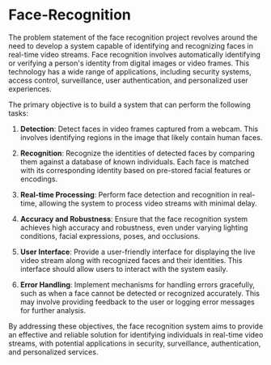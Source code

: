 # Face-Recognition
The problem statement of the face recognition project revolves around the need to develop a system capable of identifying and recognizing faces in real-time video streams. Face recognition involves automatically identifying or verifying a person's identity from digital images or video frames. This technology has a wide range of applications, including security systems, access control, surveillance, user authentication, and personalized user experiences.

The primary objective is to build a system that can perform the following tasks:

1. **Detection**: Detect faces in video frames captured from a webcam. This involves identifying regions in the image that likely contain human faces.

2. **Recognition**: Recognize the identities of detected faces by comparing them against a database of known individuals. Each face is matched with its corresponding identity based on pre-stored facial features or encodings.

3. **Real-time Processing**: Perform face detection and recognition in real-time, allowing the system to process video streams with minimal delay.

4. **Accuracy and Robustness**: Ensure that the face recognition system achieves high accuracy and robustness, even under varying lighting conditions, facial expressions, poses, and occlusions.

5. **User Interface**: Provide a user-friendly interface for displaying the live video stream along with recognized faces and their identities. This interface should allow users to interact with the system easily.

6. **Error Handling**: Implement mechanisms for handling errors gracefully, such as when a face cannot be detected or recognized accurately. This may involve providing feedback to the user or logging error messages for further analysis.

By addressing these objectives, the face recognition system aims to provide an effective and reliable solution for identifying individuals in real-time video streams, with potential applications in security, surveillance, authentication, and personalized services.
